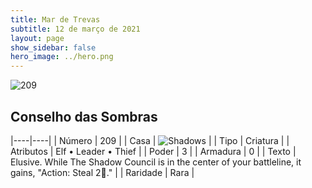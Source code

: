 ```yaml
---
title: Mar de Trevas
subtitle: 12 de março de 2021
layout: page
show_sidebar: false
hero_image: ../hero.png
---
```


![209](https://cdn.keyforgegame.com/media/card_front/pt/496_209_CG4FG9XQJ849_pt.png)

## Conselho das Sombras

|----|----|
| Número | 209 |
| Casa | ![Shadows](https://archonarcana.com/images/thumb/e/ee/Shadows.png/22px-Shadows.png "Sombras") |
| Tipo | Criatura |
| Atributos | Elf • Leader • Thief |
| Poder | 3 |
| Armadura | 0 |
| Texto | Elusive.  While The Shadow Council is in the center of your battleline, it gains, "Action: Steal 2." |
| Raridade | Rara |

